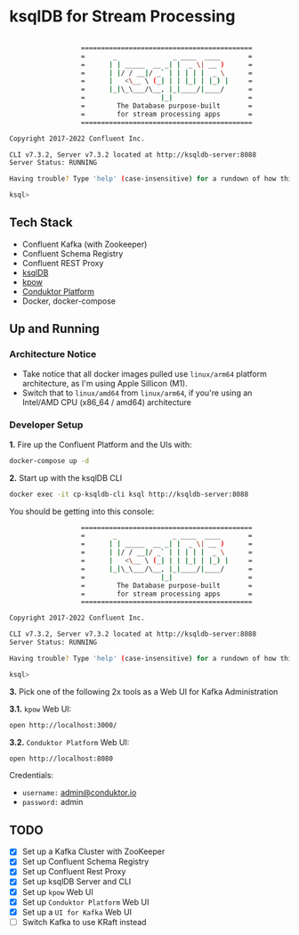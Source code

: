 # ksqlDB for Stream Processing

```bash

                  ===========================================
                  =       _              _ ____  ____       =
                  =      | | _____  __ _| |  _ \| __ )      =
                  =      | |/ / __|/ _` | | | | |  _ \      =
                  =      |   <\__ \ (_| | | |_| | |_) |     =
                  =      |_|\_\___/\__, |_|____/|____/      =
                  =                   |_|                   =
                  =        The Database purpose-built       =
                  =        for stream processing apps       =
                  ===========================================

Copyright 2017-2022 Confluent Inc.

CLI v7.3.2, Server v7.3.2 located at http://ksqldb-server:8088
Server Status: RUNNING

Having trouble? Type 'help' (case-insensitive) for a rundown of how things work!

ksql>
```

## Tech Stack

- Confluent Kafka (with Zookeeper)
- Confluent Schema Registry
- Confluent REST Proxy
- [ksqlDB](https://ksqldb.io/)
- [kpow](https://docs.kpow.io/ce/)
- [Conduktor Platform](https://www.conduktor.io/explorer/)
- Docker, docker-compose

## Up and Running

### Architecture Notice

- Take notice that all docker images pulled use `linux/arm64` platform architecture, as I'm using Apple Sillicon (M1).
- Switch that to `linux/amd64` from `linux/arm64`, if you're using an Intel/AMD CPU (x86_64 / amd64) architecture

### Developer Setup

**1.** Fire up the Confluent Platform and the UIs with:

```bash
docker-compose up -d
```

**2.** Start up with the ksqlDB CLI

```bash
docker exec -it cp-ksqldb-cli ksql http://ksqldb-server:8088
```

You should be getting into this console:

```bash
                  ===========================================
                  =       _              _ ____  ____       =
                  =      | | _____  __ _| |  _ \| __ )      =
                  =      | |/ / __|/ _` | | | | |  _ \      =
                  =      |   <\__ \ (_| | | |_| | |_) |     =
                  =      |_|\_\___/\__, |_|____/|____/      =
                  =                   |_|                   =
                  =        The Database purpose-built       =
                  =        for stream processing apps       =
                  ===========================================

Copyright 2017-2022 Confluent Inc.

CLI v7.3.2, Server v7.3.2 located at http://ksqldb-server:8088
Server Status: RUNNING

Having trouble? Type 'help' (case-insensitive) for a rundown of how things work!

ksql>
```

**3.** Pick one of the following 2x tools as a Web UI for Kafka Administration

**3.1.** `kpow` Web UI:

```bash
open http://localhost:3000/
```

**3.2.** `Conduktor Platform` Web UI:

```bash
open http://localhost:8080
```

Credentials:

- `username:` admin@conduktor.io
- `password:` admin

## TODO

- [x] Set up a Kafka Cluster with ZooKeeper
- [x] Set up Confluent Schema Registry
- [x] Set up Confluent Rest Proxy
- [x] Set up ksqlDB Server and CLI
- [x] Set up `kpow` Web UI
- [x] Set up `Conduktor Platform` Web UI
- [x] Set up a `UI for Kafka` Web UI
- [ ] Switch Kafka to use KRaft instead
